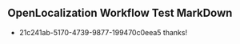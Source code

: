 ## OpenLocalization Workflow Test MarkDown
* 21c241ab-5170-4739-9877-199470c0eea5 
thanks!<!--HONumber=Mar16_HO2-->
